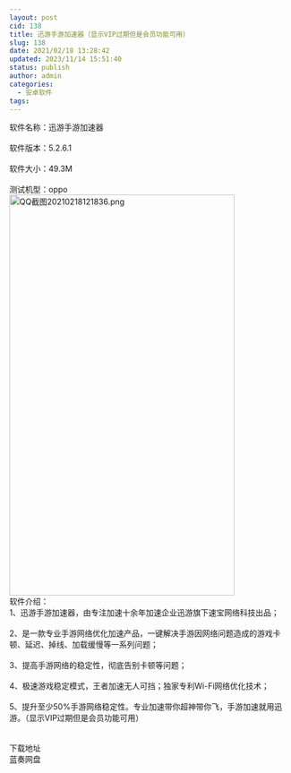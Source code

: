 ```yaml
---
layout: post
cid: 138
title: 迅游手游加速器（显示VIP过期但是会员功能可用）
slug: 138
date: 2021/02/18 13:28:42
updated: 2023/11/14 15:51:40
status: publish
author: admin
categories: 
  - 安卓软件
tags: 
---
```



<div alt="潮男心博客 www.cnx0.com" >
				软件名称：迅游手游加速器<br><br>
软件版本：5.2.6.1<br><br>
软件大小：49.3M<br><br>
测试机型：oppo<br><a target="_blank" href="https://www.dbg188.com/content/uploadfile/202102/d58e1613622022.png" id="ematt:23572"><img src="https://www.dbg188.com/content/uploadfile/202102/d58e1613622022.png" title="点击查看原图" alt="QQ截图20210218121836.png" border="0" width="402" height="716"></a><br>
软件介绍：<br>
1、迅游手游加速器，由专注加速十余年加速企业迅游旗下速宝网络科技出品；<br><br>
2、是一款专业手游网络优化加速产品，一键解决手游因网络问题造成的游戏卡顿、延迟、掉线、加载缓慢等一系列问题；<br><br>
3、提高手游网络的稳定性，彻底告别卡顿等问题；<br><br>
4、极速游戏稳定模式，王者加速无人可挡；独家专利Wi-Fi网络优化技术；<br><br>
5、提升至少50%手游网络稳定性。专业加速带你超神带你飞，手游加速就用迅游。（显示VIP过期但是会员功能可用）<br><br><div style="white-space:nowrap;">
	<br>
</div>
<div class="Fengdown_tit">
	<i class="ico"></i>下载地址 
</div>
<span onclick="window.open('https://jxdbgcom.lanzous.com/iWbNVlso8ne');" class="Fengdown"><i class="ico"></i><i class="line"></i>蓝奏网盘</span> 			</div>
			